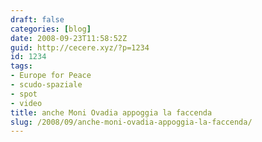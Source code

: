 ```yaml
---
draft: false
categories: [blog]
date: 2008-09-23T11:58:52Z
guid: http://cecere.xyz/?p=1234
id: 1234
tags:
- Europe for Peace
- scudo-spaziale
- spot
- video
title: anche Moni Ovadia appoggia la faccenda
slug: /2008/09/anche-moni-ovadia-appoggia-la-faccenda/
---
```


